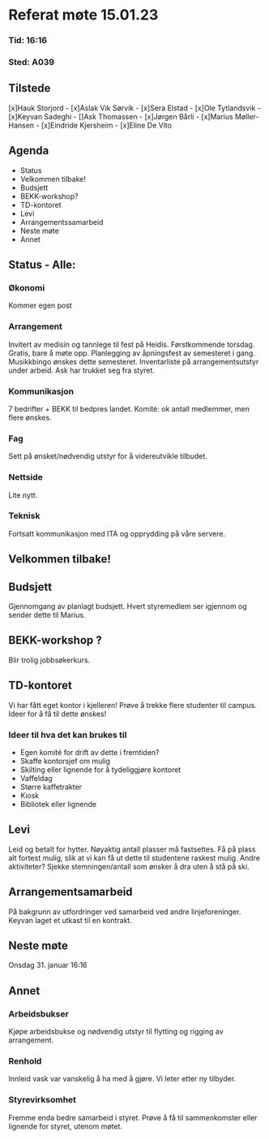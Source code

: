 
# Referat møte 15.01.23 
### Tid: 16:16 
### Sted: A039

## Tilstede
[x]Hauk Storjord - [x]Aslak Vik Sørvik - [x]Sera Elstad - [x]Ole Tytlandsvik - [x]Keyvan Sadeghi - []Ask Thomassen - [x]Jørgen Bårli - [x]Marius Møller-Hansen - [x]Eindride Kjersheim - [x]Eline De Vito

## Agenda
* Status
* Velkommen tilbake!
* Budsjett
* BEKK-workshop?
* TD-kontoret
* Levi
* Arrangementssamarbeid
* Neste møte
* Annet

## Status - Alle:
### Økonomi
Kommer egen post

### Arrangement
Invitert av medisin og tannlege til fest på Heidis. Førstkommende torsdag. Gratis, bare å møte opp.
Planlegging av åpningsfest av semesteret i gang. 
Musikkbingo ønskes dette semesteret.
Inventarliste på arrangementsutstyr under arbeid.
Ask har trukket seg fra styret. 

### Kommunikasjon
7 bedrifter + BEKK til bedpres landet.
Komité: ok antall medlemmer, men flere ønskes.

### Fag
Sett på ønsket/nødvendig utstyr for å videreutvikle tilbudet.

### Nettside
Lite nytt.

### Teknisk
Fortsatt kommunikasjon med ITA og opprydding på våre servere.

## Velkommen tilbake!

## Budsjett
Gjennomgang av planlagt budsjett.
Hvert styremedlem ser igjennom og sender dette til Marius.

## BEKK-workshop ?
Blir trolig jobbsøkerkurs.

## TD-kontoret
Vi har fått eget kontor i kjelleren!
Prøve å trekke flere studenter til campus.
Ideer for å få til dette ønskes!

### Ideer til hva det kan brukes til
* Egen komité for drift av dette i fremtiden?
* Skaffe kontorsjef om mulig
* Skilting eller lignende for å tydeliggjøre kontoret
* Vaffeldag
* Større kaffetrakter
* Kiosk
* Bibliotek eller lignende

## Levi
Leid og betalt for hytter.
Nøyaktig antall plasser må fastsettes.
Få på plass alt fortest mulig, slik at vi kan få ut dette til studentene raskest mulig.
Andre aktiviteter?
Sjekke stemningen/antall som ønsker å dra uten å stå på ski.

## Arrangementsamarbeid
På bakgrunn av utfordringer ved samarbeid ved andre linjeforeninger. Keyvan laget et utkast til en kontrakt.

## Neste møte 
Onsdag 31. januar 16:16

## Annet
### Arbeidsbukser
Kjøpe arbeidsbukse og nødvendig utstyr til flytting og rigging av arrangement.

### Renhold
Innleid vask var vanskelig å ha med å gjøre. Vi leter etter ny tilbyder.

### Styrevirksomhet
Fremme enda bedre samarbeid i styret. Prøve å få til sammenkomster eller lignende for styret, utenom møtet.
